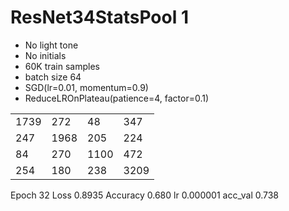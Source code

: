 # ResNet34StatsPool 1

- No light tone
- No initials
- 60K train samples
- batch size 64
- SGD(lr=0.01, momentum=0.9)
- ReduceLROnPlateau(patience=4, factor=0.1)

|||||
|---|---|---|---|
|1739 |  272 |   48 |  347|
| 247 | 1968 |  205 |  224|
|  84 |  270 | 1100 |  472|
| 254 |  180 |  238 | 3209|

Epoch 32 Loss 0.8935 Accuracy 0.680 lr 0.000001 acc_val 0.738
